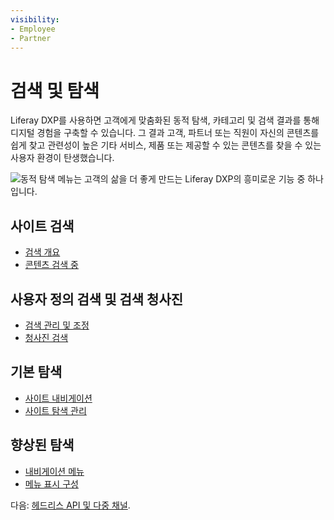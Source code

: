```yaml
---
visibility:
- Employee
- Partner
---
```

# 검색 및 탐색

Liferay DXP를 사용하면 고객에게 맞춤화된 동적 탐색, 카테고리 및 검색 결과를 통해 디지털 경험을 구축할 수 있습니다. 그 결과 고객, 파트너 또는 직원이 자신의 콘텐츠를 쉽게 찾고 관련성이 높은 기타 서비스, 제품 또는 제공할 수 있는 콘텐츠를 찾을 수 있는 사용자 환경이 탄생했습니다.

![동적 탐색 메뉴는 고객의 삶을 더 좋게 만드는 Liferay DXP의 흥미로운 기능 중 하나입니다.](./search-and-navigation/images/01.png)

## 사이트 검색

* [검색 개요](https://learn.liferay.com/w/dxp/using-search/getting-started/search-overview)
* [콘텐츠 검색 중](https://learn.liferay.com/w/dxp/using-search/getting-started/searching-for-content)

## 사용자 정의 검색 및 검색 청사진

* [검색 관리 및 조정](https://learn.liferay.com/w/dxp/using-search/search-administration-and-tuning)
* [청사진 검색](https://learn.liferay.com/w/dxp/using-search/liferay-enterprise-search/search-experiences/search-blueprints)

## 기본 탐색

* [사이트 내비게이션](https://learn.liferay.com/w/dxp/site-building/site-navigation)
* [사이트 탐색 관리](https://learn.liferay.com/w/dxp/site-building/site-navigation/managing-site-navigation)

## 향상된 탐색

* [내비게이션 메뉴](https://learn.liferay.com/w/dxp/site-building/site-navigation/using-the-navigation-menus-application)
* [메뉴 표시 구성](https://learn.liferay.com/w/dxp/site-building/site-navigation/configuring-menu-displays)

다음: [헤드리스 API 및 다중 채널](./headless-apis-and-multichannel.md).
